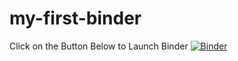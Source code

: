 # my-first-binder
Click on the Button Below to Launch Binder
[![Binder](https://mybinder.org/badge_logo.svg)](https://mybinder.org/v2/gh/NabilaRahman/my-first-binder/master)
